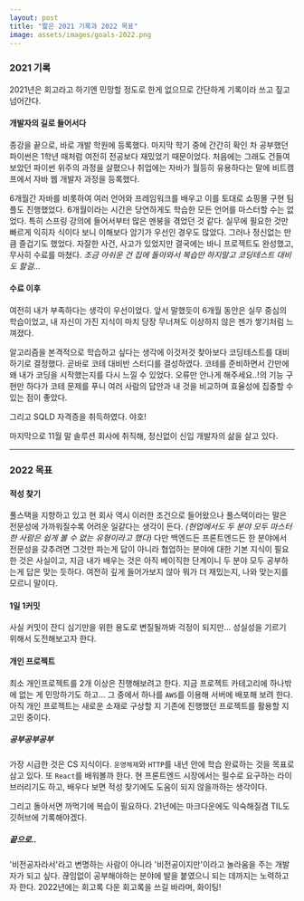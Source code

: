 ```yaml
---
layout: post
title: "짧은 2021 기록과 2022 목표"
image: assets/images/goals-2022.png
---
```


### 2021 기록

2021년은 회고라고 하기엔 민망할 정도로 한게 없으므로 간단하게 기록이라 쓰고 짚고 넘어간다.

#### 개발자의 길로 들어서다

종강을 끝으로, 바로 개발 학원에 등록했다. 마지막 학기 중에 간간히 확인 차 공부했던 파이썬은 1학년 때처럼 여전히
전공보다 재밌었기 때문이었다. 처음에는 그래도 건들여보았던 파이썬 위주의 과정을 살폈으나 취업에는 자바가 월등히 유용하다는 말에 비트캠프에서 자바 웹 개발자 과정을 등록했다.

6개월간 자바를 비롯하여 여러 언어와 프레임워크를 배우고 이를 토대로 쇼핑몰 구현 팀플도 진행했었다. 6개월이라는 시간은 당연하게도 학습한 모든 언어를 마스터할 수는 없었다. 특히 스프링 강의에 들어서부터 많은 멘붕을 겪었던 것 같다. 실무에 필요한 것만 빠르게 익히자 식이다 보니 이해보다 암기가 우선인 경우도 많았다. 그러나 정신없는 만큼 즐겁기도 했었다. 자잘한 사건, 사고가 있었지만 결국에는 바니 프로젝트도 완성했고, 무사히 수료를 마쳤다. _조금 아쉬운 건 집에 돌아와서 복습만 하지말고 코딩테스트 대비도 할걸..._

#### 수료 이후

여전히 내가 부족하다는 생각이 우선이었다. 앞서 말했듯이 6개월 동안은 실무 중심의 학습이었고, 내 자신이 가진 지식이 마치 당장 무너져도 이상하지 않은 젠가 쌓기처럼 느껴졌다.

알고리즘을 본격적으로 학습하고 싶다는 생각에 이것저것 찾아보다 코딩테스트를 대비하기로 결정했다. 곧바로 코테 대비반 스터디를 결성하였다. 코테를 준비하면서 간만에 왜 내가 코딩을 시작했는지를 다시 느낄 수 있었다. 오류만 안나게 해주세요..!의 기능 구현만 하다가 코테 문제를 푸니 여러 사람의 답안과 내 것을 비교하며 효율성에 집중할 수 있는 점이 좋았다.

그리고 SQLD 자격증을 취득하였다. 야호!

마지막으로 11월 말 솔루션 회사에 취직해, 정신없이 신입 개발자의 삶을 살고 있다.

---

### 2022 목표

#### 적성 찾기

풀스택을 지향하고 있고 현 회사 역시 이러한 조건으로 들어왔으나 풀스택이라는 말은 전문성에 가까워질수록 어려운 일같다는 생각이 든다. _(현업에서도 두 분야 모두 마스터한 사람은 쉽게 볼 수 없는 유형이라고 했다)_
다만 백엔드든 프론트엔드든 한 분야에서 전문성을 갖추려면 그것만 파는게 답이 아니라 협업하는 분야에 대한 기본 지식이 필요한 것은 사실이고, 지금 내가 배우는 것은 아직 베이직한 단계이니 두 분야 모두 공부하는게 답은 맞는 듯하다. 여전히 깊게
들어가보지 않아 뭐가 더 재밌는지, 나와 맞는지를 모르니 말이다.

#### 1일 1커밋

사실 커밋이 잔디 심기만을 위한 용도로 변질될까봐 걱정이 되지만... 성실성을 기르기 위해서 도전해보고자 한다.

#### 개인 프로젝트

최소 개인프로젝트를 2개 이상은 진행해보려고 한다. 지금 프로젝트 카테고리에 하나밖에 없는 게 민망하기도 하고... 그 중에서 하나를 `AWS`를 이용해 서버에 배포해 보려 한다. 아직 개인 프로젝트는 새로운 소재로 구상할 지 기존에 진행했던 프로젝트를 활용할 지 고민 중이다.

##### 공부공부공부

가장 시급한 것은 CS 지식이다. `운영체제`와 `HTTP`를 내년 안에 학습 완료하는 것을 목표로 삼고 있다. 또 `React`를 배워볼까 한다. 현 프론트엔드 시장에서는 필수로 요구하는 라이브러리기도 하고, 배우다 보면 적성 찾기에도 도움이 되지 않을까하는 생각이다.

그리고 돌아서면 까먹기에 복습이 필요하다. 21년에는 마크다운에도 익숙해질겸 TIL도 깃허브에 기록해야겠다.

##### 끝으로..

'비전공자라서'라고 변명하는 사람이 아니라 '비전공이지만'이라고 놀라움을 주는 개발자가 되고 싶다. 끊임없이 공부해야하는 분야에 발을 붙였으니 되는 데까지는 노력하고자 한다. 2022년에는 회고록 다운 회고록을 쓰길 바라며, 화이팅!
